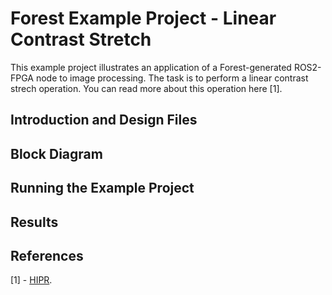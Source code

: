 # Forest Example Project - Linear Contrast Stretch

This example project illustrates an application of a Forest-generated ROS2-FPGA node to image processing. The task is to perform a linear contrast strech operation. You can read more about this operation here [1].

## Introduction and Design Files

## Block Diagram

## Running the Example Project

## Results

## References

[1] - [HIPR](https://homepages.inf.ed.ac.uk/rbf/HIPR2/stretch.htm).
